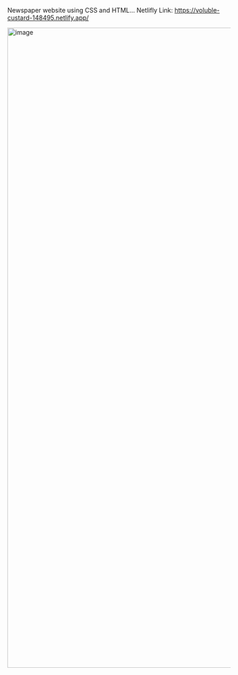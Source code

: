 Newspaper website using CSS and HTML...
Netlifly Link: https://voluble-custard-148495.netlify.app/

<img width="1920" height="1446" alt="image" src="https://github.com/user-attachments/assets/8034a469-ec04-4a6d-b268-ea4063a779be" />
